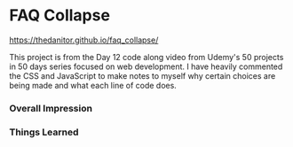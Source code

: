 # FAQ Collapse

https://thedanitor.github.io/faq_collapse/

This project is from the Day 12 code along video from Udemy's 50 projects in 50 days series focused on web development. I have heavily commented the CSS and JavaScript to make notes to myself why certain choices are being made and what each line of code does.

### Overall Impression



### Things Learned

